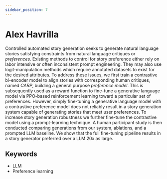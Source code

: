 ```yaml
---
sidebar_position: 7
---
```


# Alex Havrilla

Controlled automated story generation seeks to generate natural language stories satisfying constraints from natural language critiques or _preferences_. Existing methods to control for story preference either rely on labor intensive or often inconsistent prompt engineering. They may also use logit-manipulation methods which require annotated datasets to exist for the desired attributes. To address these issues, we first train a contrastive bi-encoder model to align stories with corresponding human critiques, named _CARP_, building a general purpose _preference model_. This is subsequently used as a reward function to fine-tune a generative language model via PPO-based reinforcement learning toward a particular set of preferences. However, simply fine-tuning a generative language model with a contrastive preference model does not reliably result in a story generation system capable of generating stories that meet user preferences. To increase story generation robustness we further fine-tune the contrastive model using a prompt-learning technique. A human participant study is then conducted comparing generations from our system, ablations, and a prompted LLM baseline. We show that the full fine-tuning pipeline results in a story generator preferred over a LLM 20x as large.

## Keywords
- LLM
- Preference learning
